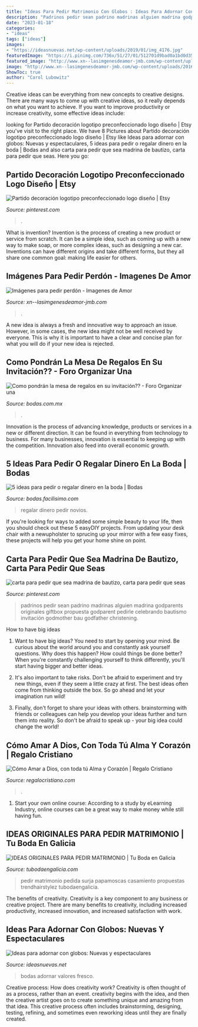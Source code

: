 ```yaml
---
title: "Ideas Para Pedir Matrimonio Con Globos : Ideas Para Adornar Con Globos: Nuevas Y Espectaculares"
description: "Padrinos pedir sean padrino madrinas alguien madrina godparents originales giftbox propuesta godparent pedirle celebrando bautismo invitación godmother bau godfather christening"
date: "2023-01-18"
categories:
- "ideas"
tags: ["ideas"]
images:
- "https://ideasnuevas.net/wp-content/uploads/2019/01/img_4176.jpg"
featuredImage: "https://i.pinimg.com/736x/51/27/01/512701d9bad0a1bd0d35be736bbeeda0.jpg"
featured_image: "http://www.xn--lasimgenesdeamor-jmb.com/wp-content/uploads/2016/04/perdonar-no-cambia-el-pasado-pero-si-el-futuro.jpg"
image: "http://www.xn--lasimgenesdeamor-jmb.com/wp-content/uploads/2016/04/perdonar-no-cambia-el-pasado-pero-si-el-futuro.jpg"
ShowToc: true
author: "Carol Lubowitz"
---
```



Creative ideas can be everything from new concepts to creative designs. There are many ways to come up with creative ideas, so it really depends on what you want to achieve. If you want to improve productivity or increase creativity, some effective ideas include:

	

		
looking for Partido decoración logotipo preconfeccionado logo diseño | Etsy you've visit to the right place. We have 8 Pictures about Partido decoración logotipo preconfeccionado logo diseño | Etsy like Ideas para adornar con globos: Nuevas y espectaculares, 5 ideas para pedir o regalar dinero en la boda | Bodas and also carta para pedir que sea madrina de bautizo, carta para pedir que seas. Here you go:
		
    
## Partido Decoración Logotipo Preconfeccionado Logo Diseño | Etsy

<img loading=lazy src="https://i.pinimg.com/736x/a9/ca/25/a9ca25992f20703e6da31ff79500139a.jpg" onerror="this.onerror=null;this.src='https://tse1.mm.bing.net/th?id=OIP.MiY-xmRtf5hqcxJjAFimvAHaF4&amp;pid=15.1';" alt="Partido decoración logotipo preconfeccionado logo diseño | Etsy">

_Source: pinterest.com_

>. 

	

What is invention?
Invention is the process of creating a new product or service from scratch. It can be a simple idea, such as coming up with a new way to make soap, or more complex ideas, such as designing a new car. Inventions can have different origins and take different forms, but they all share one common goal: making life easier for others.

    
## Imágenes Para Pedir Perdón - Imagenes De Amor

<img loading=lazy src="http://www.xn--lasimgenesdeamor-jmb.com/wp-content/uploads/2016/04/perdonar-no-cambia-el-pasado-pero-si-el-futuro.jpg" onerror="this.onerror=null;this.src='https://tse4.mm.bing.net/th?id=OIP.mGnCbpj_nJMQcLlqhSfamQHaHa&amp;pid=15.1';" alt="Imágenes para pedir perdón - Imagenes de Amor">

_Source: xn--lasimgenesdeamor-jmb.com_

>. 

	

A new idea is always a fresh and innovative way to approach an issue. However, in some cases, the new idea might not be well received by everyone. This is why it is important to have a clear and concise plan for what you will do if your new idea is rejected.

    
## Como Pondrán La Mesa De Regalos En Su Invitación?? - Foro Organizar Una

<img loading=lazy src="https://cdn0.bodas.com.mx/usr/9/5/5/4/cfb_1070941.jpg" onerror="this.onerror=null;this.src='https://tse4.mm.bing.net/th?id=OIP.tf_6qFGakjzq9anoc4dr3wAAAA&amp;pid=15.1';" alt="Como pondrán la mesa de regalos en su invitación?? - Foro Organizar una">

_Source: bodas.com.mx_

>. 

	

Innovation is the process of advancing knowledge, products or services in a new or different direction. It can be found in everything from technology to business. For many businesses, innovation is essential to keeping up with the competition. Innovation also feed into overall economic growth.

    
## 5 Ideas Para Pedir O Regalar Dinero En La Boda | Bodas

<img loading=lazy src="http://1.bp.blogspot.com/-YNXzH-A2Un0/U0ub36UNyaI/AAAAAAAAFVM/CMw5LZ7wdfU/s600/que+regalar+a+los+novios+(17).jpg" onerror="this.onerror=null;this.src='https://tse2.mm.bing.net/th?id=OIP.oiRumXzgAnc6-i1l8lH2CQHaFb&amp;pid=15.1';" alt="5 ideas para pedir o regalar dinero en la boda | Bodas">

_Source: bodas.facilisimo.com_

>regalar dinero pedir novios. 

	

If you're looking for ways to added some simple beauty to your life, then you should check out these 5 easyDIY projects. From updating your desk chair with a newupholster to sprucing up your mirror with a few easy fixes, these projects will help you get your home shine on point.

    
## Carta Para Pedir Que Sea Madrina De Bautizo, Carta Para Pedir Que Seas

<img loading=lazy src="https://i.pinimg.com/736x/51/27/01/512701d9bad0a1bd0d35be736bbeeda0.jpg" onerror="this.onerror=null;this.src='https://tse1.mm.bing.net/th?id=OIP.iBsWE-HJWhMnxFKbQ_KjgwHaJ2&amp;pid=15.1';" alt="carta para pedir que sea madrina de bautizo, carta para pedir que seas">

_Source: pinterest.com_

>padrinos pedir sean padrino madrinas alguien madrina godparents originales giftbox propuesta godparent pedirle celebrando bautismo invitación godmother bau godfather christening. 

	

How to have big ideas
1. Want to have big ideas? You need to start by opening your mind. Be curious about the world around you and constantly ask yourself questions. Why does this happen? How could things be done better? When you're constantly challenging yourself to think differently, you'll start having bigger and better ideas.
2. It's also important to take risks. Don't be afraid to experiment and try new things, even if they seem a little crazy at first. The best ideas often come from thinking outside the box. So go ahead and let your imagination run wild!

3. Finally, don't forget to share your ideas with others. brainstorming with friends or colleagues can help you develop your ideas further and turn them into reality. So don't be afraid to speak up - your big idea could change the world!

    
## Cómo Amar A Dios, Con Toda Tú Alma Y Corazón | Regalo Cristiano

<img loading=lazy src="https://regalocristiano.com/wp-content/uploads/2020/05/Dios.gif" onerror="this.onerror=null;this.src='https://tse1.mm.bing.net/th?id=OIP.4LPtxDPyJ_H6GnME9GS1HAAAAA&amp;pid=15.1';" alt="Cómo Amar a Dios, con toda tú Alma y Corazón | Regalo Cristiano">

_Source: regalocristiano.com_

>. 

	

1. Start your own online course: According to a study by eLearning Industry, online courses can be a great way to make money while still having fun.

    
## IDEAS ORIGINALES PARA PEDIR MATRIMONIO | Tu Boda En Galicia

<img loading=lazy src="http://www.tubodaengalicia.com/wp-content/uploads/2014/10/papamoscas.jpg" onerror="this.onerror=null;this.src='https://tse1.mm.bing.net/th?id=OIP.X7NMok1jiGdys-hfsFdurAHaE8&amp;pid=15.1';" alt="IDEAS ORIGINALES PARA PEDIR MATRIMONIO | Tu Boda en Galicia">

_Source: tubodaengalicia.com_

>pedir matrimonio pedida surja papamoscas casamiento propuestas trendhairstylez tubodaengalicia. 

	

The benefits of creativity.
Creativity is a key component to any business or creative project. There are many benefits to creativity, including increased productivity, increased innovation, and increased satisfaction with work.

    
## Ideas Para Adornar Con Globos: Nuevas Y Espectaculares

<img loading=lazy src="https://ideasnuevas.net/wp-content/uploads/2019/01/img_4176.jpg" onerror="this.onerror=null;this.src='https://tse3.mm.bing.net/th?id=OIP.FG7_7jdsop8qOhNp9d1SogHaLH&amp;pid=15.1';" alt="Ideas para adornar con globos: Nuevas y espectaculares">

_Source: ideasnuevas.net_

>bodas adornar valores fresco. 

	

Creative process: How does creativity work?
Creativity is often thought of as a process, rather than an event. creativity begins with the idea, and then the creative artist goes on to create something unique and amazing from that idea. This creative process often includes brainstorming, designing, testing, refining, and sometimes even reworking ideas until they are finally created.

